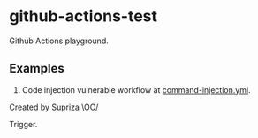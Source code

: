 # github-actions-test
Github Actions playground.

## Examples

1. Code injection vulnerable workflow at [command-injection.yml](./github/workflows/command-injection.yml).


Created by Supriza \OO/

Trigger.
